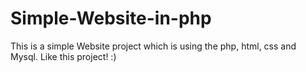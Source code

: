 # Simple-Website-in-php
This is a simple Website project which is using the php, html, css and Mysql.
Like this project! :)

